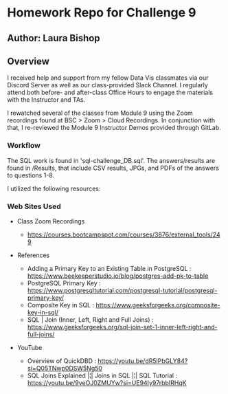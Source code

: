 # Homework Repo for Challenge 9

## Author: Laura Bishop

## Overview

I received help and support from my fellow Data Vis classmates via our Discord Server as well as our class-provided Slack Channel. I regularly attend both before- and after-class Office Hours to engage the materials with the Instructor and TAs.

I rewatched several of the classes from Module 9 using the Zoom recordings found at BSC > Zoom > Cloud Recordings. In conjunction with that, I re-reviewed the Module 9 Instructor Demos provided through GitLab.

### Workflow
The SQL work is found in 'sql-challenge_DB.sql'. The answers/results are found in /Results, that include CSV results, JPGs, and PDFs of the answers to questions 1-8.

I utilized the following resources:

### Web Sites Used

* Class Zoom Recordings 
    * https://courses.bootcampspot.com/courses/3876/external_tools/249


* References
    * Adding a Primary Key to an Existing Table in PostgreSQL : https://www.beekeeperstudio.io/blog/postgres-add-pk-to-table
    * PostgreSQL Primary Key : https://www.postgresqltutorial.com/postgresql-tutorial/postgresql-primary-key/
    * Composite Key in SQL : https://www.geeksforgeeks.org/composite-key-in-sql/
    * SQL | Join (Inner, Left, Right and Full Joins) : https://www.geeksforgeeks.org/sql-join-set-1-inner-left-right-and-full-joins/
    
    
* YouTube
    * Overview of QuickDBD : https://youtu.be/dR5lPbGLY84?si=Q05TNwp0DSW5Ng50
    * SQL Joins Explained |¦| Joins in SQL |¦| SQL Tutorial : https://youtu.be/9yeOJ0ZMUYw?si=UE94Iy97rbbIRHqK

